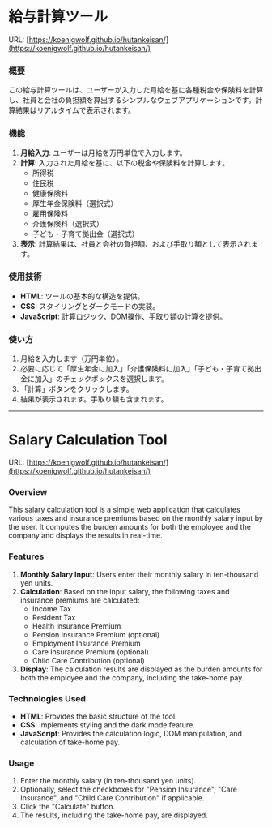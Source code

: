 # 給与計算ツール

URL: [https://koenigwolf.github.io/hutankeisan/](https://koenigwolf.github.io/hutankeisan/)

### 概要
この給与計算ツールは、ユーザーが入力した月給を基に各種税金や保険料を計算し、社員と会社の負担額を算出するシンプルなウェブアプリケーションです。計算結果はリアルタイムで表示されます。

### 機能
1. **月給入力**: ユーザーは月給を万円単位で入力します。
2. **計算**: 入力された月給を基に、以下の税金や保険料を計算します。
   - 所得税
   - 住民税
   - 健康保険料
   - 厚生年金保険料（選択式）
   - 雇用保険料
   - 介護保険料（選択式）
   - 子ども・子育て拠出金（選択式）
3. **表示**: 計算結果は、社員と会社の負担額、および手取り額として表示されます。

### 使用技術
- **HTML**: ツールの基本的な構造を提供。
- **CSS**: スタイリングとダークモードの実装。
- **JavaScript**: 計算ロジック、DOM操作、手取り額の計算を提供。

### 使い方
1. 月給を入力します（万円単位）。
2. 必要に応じて「厚生年金に加入」「介護保険料に加入」「子ども・子育て拠出金に加入」のチェックボックスを選択します。
3. 「計算」ボタンをクリックします。
4. 結果が表示されます。手取り額も含まれます。

---

# Salary Calculation Tool

URL: [https://koenigwolf.github.io/hutankeisan/](https://koenigwolf.github.io/hutankeisan/)

### Overview
This salary calculation tool is a simple web application that calculates various taxes and insurance premiums based on the monthly salary input by the user. It computes the burden amounts for both the employee and the company and displays the results in real-time.

### Features
1. **Monthly Salary Input**: Users enter their monthly salary in ten-thousand yen units.
2. **Calculation**: Based on the input salary, the following taxes and insurance premiums are calculated:
   - Income Tax
   - Resident Tax
   - Health Insurance Premium
   - Pension Insurance Premium (optional)
   - Employment Insurance Premium
   - Care Insurance Premium (optional)
   - Child Care Contribution (optional)
3. **Display**: The calculation results are displayed as the burden amounts for both the employee and the company, including the take-home pay.

### Technologies Used
- **HTML**: Provides the basic structure of the tool.
- **CSS**: Implements styling and the dark mode feature.
- **JavaScript**: Provides the calculation logic, DOM manipulation, and calculation of take-home pay.

### Usage
1. Enter the monthly salary (in ten-thousand yen units).
2. Optionally, select the checkboxes for "Pension Insurance", "Care Insurance", and "Child Care Contribution" if applicable.
3. Click the "Calculate" button.
4. The results, including the take-home pay, are displayed.
